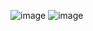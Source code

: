 

![image](https://user-images.githubusercontent.com/101741122/223416423-56b9ea68-c8d5-478b-aa67-a04902d73c1f.png) ![image](https://user-images.githubusercontent.com/101741122/223416502-47b5a9cd-bc1e-4615-b061-6c405ae34667.png)


